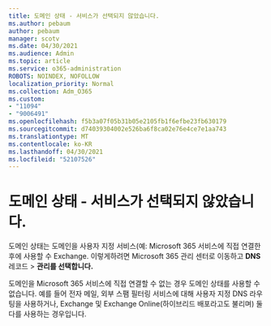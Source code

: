 ```yaml
---
title: 도메인 상태 - 서비스가 선택되지 않았습니다.
ms.author: pebaum
author: pebaum
manager: scotv
ms.date: 04/30/2021
ms.audience: Admin
ms.topic: article
ms.service: o365-administration
ROBOTS: NOINDEX, NOFOLLOW
localization_priority: Normal
ms.collection: Adm_O365
ms.custom:
- "11094"
- "9006491"
ms.openlocfilehash: f5b3a07f05b31b05e2105fb1f6efbe23fb630179
ms.sourcegitcommit: d74039304002e526ba6f8ca02e76e4ce7e1aa743
ms.translationtype: MT
ms.contentlocale: ko-KR
ms.lasthandoff: 04/30/2021
ms.locfileid: "52107526"
---
```

# <a name="domain-status---no-services-selected"></a>도메인 상태 - 서비스가 선택되지 않았습니다.

도메인 상태는 도메인을 사용자 지정 서비스(예: Microsoft 365 서비스에 직접 연결한 후에 사용할 수 Exchange. 이렇게하려면 Microsoft 365 관리 센터로 이동하고 **DNS** 레코드  >  **관리를 선택합니다.**

도메인을 Microsoft 365 서비스에 직접 연결할 수 없는 경우 도메인 상태를 사용할 수 없습니다. 예를 들어 전자 메일, 외부 스팸 필터링 서비스에 대해 사용자 지정 DNS 라우팅을 사용하거나, Exchange 및 Exchange Online(하이브리드 배포라고도 불리며) 둘 다를 사용하는 경우입니다.

